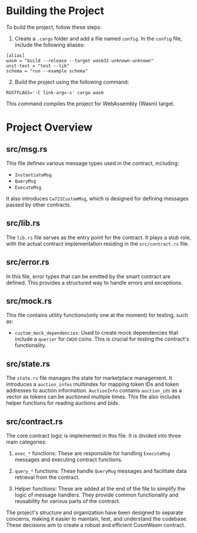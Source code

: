 # Building the Project
To build the project, follow these steps:
1. Create a `.cargo` folder and add a file named `config`. In the `config` file, include the following aliases:
```
[alias]
wasm = "build --release --target wasm32-unknown-unknown"
unit-test = "test --lib"
schema = "run --example schema"
```
2. Build the project using the following command:

```
RUSTFLAGS='-C link-arg=-s' cargo wasm
```
This command compiles the project for WebAssembly (Wasm) target.

# Project Overview
## src/msg.rs
This file defines various message types used in the contract, including:
- `InstantiateMsg`
- `QueryMsg`
- `ExecuteMsg`

It also introduces `Cw721CustomMsg`, which is designed for defining messages passed by other contracts.

## src/lib.rs
The `lib.rs` file serves as the entry point for the contract. It plays a stub role, with the actual contract implementation residing in the `src/contract.rs` file.

## src/error.rs
In this file, error types that can be emitted by the smart contract are defined. This provides a structured way to handle errors and exceptions.

## src/mock.rs
This file contains utility functions(only one at the moment) for testing, such as:

- `custom_mock_dependencies`: Used to create mock dependencies that include a `querier` for `CW20` coins. This is crucial for testing the contract's functionality.

## src/state.rs
The `state.rs` file manages the state for marketplace management. It introduces a `auction_infos` multiindex for mapping token IDs and token addresses to auction information. `AuctionInfo` contains `auction_ids` as a vector as tokens can be auctioned multiple times. This file also includes helper functions for reading auctions and bids.

## src/contract.rs
The core contract logic is implemented in this file. It is divided into three main categories:

1. `exec_*` functions: These are responsible for handling `ExecuteMsg` messages and executing contract functions.

2. `query_*` functions: These handle `QueryMsg` messages and facilitate data retrieval from the contract.

3. Helper functions: These are added at the end of the file to simplify the logic of message handlers. They provide common functionality and reusability for various parts of the contract.

The project's structure and organization have been designed to separate concerns, making it easier to maintain, test, and understand the codebase. These decisions aim to create a robust and efficient CosmWasm contract.